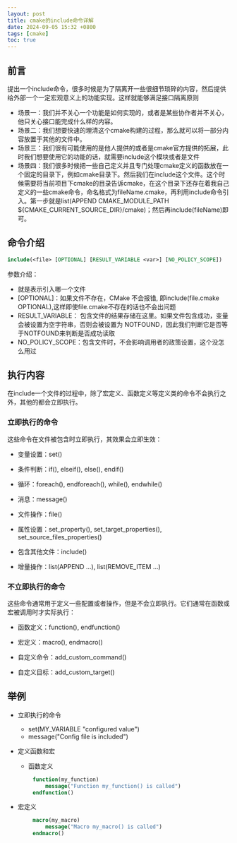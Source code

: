```yaml
---
layout: post
title: cmake的include命令详解
date: 2024-09-05 15:32 +0800
tags: [cmake]
toc: true
---
```


## 前言  
提出一个include命令，很多时候是为了隔离开一些很细节琐碎的内容，然后提供给外部一个一定宏观意义上的功能实现。这样就能够满足接口隔离原则  
+ 场景一：我们并不关心一个功能是如何实现的，或者是某些协作者并不关心，他只关心接口能完成什么样的内容。  
+ 场景二：我们想要快速的理清这个cmake构建的过程，那么就可以将一部分内容放置于其他的文件中。  
+ 场景三：我们很有可能使用的是他人提供的或者是cmake官方提供的拓展，此时我们想要使用它的功能的话，就需要include这个模块或者是文件  
+ 场景四：我们很多时候把一些自己定义并且专门处理cmake定义的函数放在一个固定的目录下，例如cmake目录下。然后我们在include这个文件。这个时候需要将当前项目下cmake的目录告诉cmake，在这个目录下还存在着我自己定义的一些cmake命令，命名格式为fileName.cmake，再利用include命令引入。第一步就是list(APPEND CMAKE_MODULE_PATH ${CMAKE_CURRENT_SOURCE_DIR}/cmake)；然后再include(fileName)即可。

## 命令介绍  
```cmake
include(<file> [OPTIONAL] [RESULT_VARIABLE <var>] [NO_POLICY_SCOPE])
```
参数介绍：  
* <file> 就是表示引入哪一个文件  
* [OPTIONAL]：如果文件不存在，CMake 不会报错, 即include(file.cmake OPTIONAL),这样即使file.cmake不存在的话也不会出问题  
* RESULT_VARIABLE： 包含文件的结果存储在这里。如果文件包含成功，变量会被设置为空字符串，否则会被设置为 NOTFOUND，因此我们判断它是否等于NOTFOUND来判断是否成功读取
* NO_POLICY_SCOPE：包含文件时，不会影响调用者的政策设置，这个没怎么用过  

## 执行内容  
在include一个文件的过程中，除了宏定义、函数定义等定义类的命令不会执行之外，其他的都会立即执行。  
### 立即执行的命令  
这些命令在文件被包含时立即执行，其效果会立即生效：
+ 变量设置：set()

+ 条件判断：if(), elseif(), else(), endif()

+ 循环：foreach(), endforeach(), while(), endwhile()

+ 消息：message()

+ 文件操作：file()

+ 属性设置：set_property(), set_target_properties(), set_source_files_properties()

+ 包含其他文件：include()

+ 增量操作：list(APPEND ...), list(REMOVE_ITEM ...)
### 不立即执行的命令  
这些命令通常用于定义一些配置或者操作，但是不会立即执行。它们通常在函数或宏被调用时才实际执行：

+ 函数定义：function(), endfunction()

+ 宏定义：macro(), endmacro()

+ 自定义命令：add_custom_command()

+ 自定义目标：add_custom_target()

## 举例  
+ 立即执行的命令
  + set(MY_VARIABLE "configured value")
  + message("Config file is included")

+ 定义函数和宏

  + 函数定义  
```cmake 
        function(my_function)
            message("Function my_function() is called")
        endfunction()
```  
  + 宏定义
```cmake
        macro(my_macro)
            message("Macro my_macro() is called")
        endmacro()
```

